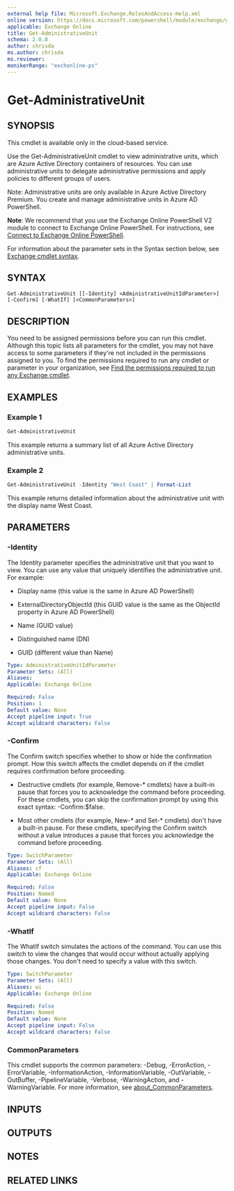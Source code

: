 ```yaml
---
external help file: Microsoft.Exchange.RolesAndAccess-Help.xml
online version: https://docs.microsoft.com/powershell/module/exchange/get-administrativeunit
applicable: Exchange Online
title: Get-AdministrativeUnit
schema: 2.0.0
author: chrisda
ms.author: chrisda
ms.reviewer:
monikerRange: "exchonline-ps"
---
```


# Get-AdministrativeUnit

## SYNOPSIS
This cmdlet is available only in the cloud-based service.

Use the Get-AdministrativeUnit cmdlet to view administrative units, which are Azure Active Directory containers of resources. You can use administrative units to delegate administrative permissions and apply policies to different groups of users.

Note: Administrative units are only available in Azure Active Directory Premium. You create and manage administrative units in Azure AD PowerShell.

**Note**: We recommend that you use the Exchange Online PowerShell V2 module to connect to Exchange Online PowerShell. For instructions, see [Connect to Exchange Online PowerShell](https://docs.microsoft.com/powershell/exchange/connect-to-exchange-online-powershell).

For information about the parameter sets in the Syntax section below, see [Exchange cmdlet syntax](https://docs.microsoft.com/powershell/exchange/exchange-cmdlet-syntax).

## SYNTAX

```
Get-AdministrativeUnit [[-Identity] <AdministrativeUnitIdParameter>] [-Confirm] [-WhatIf] [<CommonParameters>]
```

## DESCRIPTION
You need to be assigned permissions before you can run this cmdlet. Although this topic lists all parameters for the cmdlet, you may not have access to some parameters if they're not included in the permissions assigned to you. To find the permissions required to run any cmdlet or parameter in your organization, see [Find the permissions required to run any Exchange cmdlet](https://docs.microsoft.com/powershell/exchange/find-exchange-cmdlet-permissions).

## EXAMPLES

### Example 1
```powershell
Get-AdministrativeUnit
```

This example returns a summary list of all Azure Active Directory administrative units.

### Example 2
```powershell
Get-AdministrativeUnit -Identity "West Coast" | Format-List
```

This example returns detailed information about the administrative unit with the display name West Coast.

## PARAMETERS

### -Identity
The Identity parameter specifies the administrative unit that you want to view. You can use any value that uniquely identifies the administrative unit. For example:

- Display name (this value is the same in Azure AD PowerShell)

- ExternalDirectoryObjectId (this GUID value is the same as the ObjectId property in Azure AD PowerShell)

- Name (GUID value)

- Distinguished name (DN)

- GUID (different value than Name)

```yaml
Type: AdministrativeUnitIdParameter
Parameter Sets: (All)
Aliases:
Applicable: Exchange Online

Required: False
Position: 1
Default value: None
Accept pipeline input: True
Accept wildcard characters: False
```

### -Confirm
The Confirm switch specifies whether to show or hide the confirmation prompt. How this switch affects the cmdlet depends on if the cmdlet requires confirmation before proceeding.

- Destructive cmdlets (for example, Remove-\* cmdlets) have a built-in pause that forces you to acknowledge the command before proceeding. For these cmdlets, you can skip the confirmation prompt by using this exact syntax: -Confirm:$false.

- Most other cmdlets (for example, New-\* and Set-\* cmdlets) don't have a built-in pause. For these cmdlets, specifying the Confirm switch without a value introduces a pause that forces you acknowledge the command before proceeding.

```yaml
Type: SwitchParameter
Parameter Sets: (All)
Aliases: cf
Applicable: Exchange Online

Required: False
Position: Named
Default value: None
Accept pipeline input: False
Accept wildcard characters: False
```

### -WhatIf
The WhatIf switch simulates the actions of the command. You can use this switch to view the changes that would occur without actually applying those changes. You don't need to specify a value with this switch.

```yaml
Type: SwitchParameter
Parameter Sets: (All)
Aliases: wi
Applicable: Exchange Online

Required: False
Position: Named
Default value: None
Accept pipeline input: False
Accept wildcard characters: False
```

### CommonParameters
This cmdlet supports the common parameters: -Debug, -ErrorAction, -ErrorVariable, -InformationAction, -InformationVariable, -OutVariable, -OutBuffer, -PipelineVariable, -Verbose, -WarningAction, and -WarningVariable. For more information, see [about_CommonParameters](https://go.microsoft.com/fwlink/p/?LinkID=113216).

## INPUTS

###  

## OUTPUTS

###  

## NOTES

## RELATED LINKS

